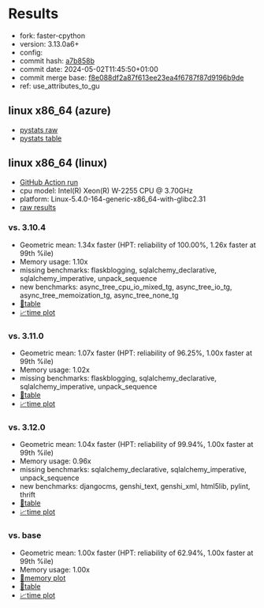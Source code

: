 # Results

- fork: faster-cpython
- version: 3.13.0a6+
- config: 
- commit hash: [a7b858b](https://github.com/faster%2dcpython/cpython/commit/a7b858b)
- commit date: 2024-05-02T11:45:50+01:00
- commit merge base: [f8e088df2a87f613ee23ea4f6787f87d9196b9de](https://github.com/faster%2dcpython/cpython/commit/f8e088df2a87f613ee23ea4f6787f87d9196b9de)
- ref: use_attributes_to_gu

## linux x86_64 (azure)

- [pystats raw](bm-20240502-azure-x86_64-faster%252dcpython-use_attributes_to_gu-3.13.0a6%2B-a7b858b-pystats.json)
- [pystats table](bm-20240502-azure-x86_64-faster%252dcpython-use_attributes_to_gu-3.13.0a6%2B-a7b858b-pystats.md)

## linux x86_64 (linux)

- [GitHub Action run](https://github.com/faster-cpython/benchmarking/actions/runs/8922611804)
- cpu model: Intel(R) Xeon(R) W-2255 CPU @ 3.70GHz
- platform: Linux-5.4.0-164-generic-x86_64-with-glibc2.31
- [raw results](bm-20240502-linux-x86_64-faster%252dcpython-use_attributes_to_gu-3.13.0a6%2B-a7b858b.json)

### vs. 3.10.4

- Geometric mean: 1.34x faster (HPT: reliability of 100.00%, 1.26x faster at 99th %ile)
- Memory usage: 1.10x
- missing benchmarks: flaskblogging, sqlalchemy_declarative, sqlalchemy_imperative, unpack_sequence
- new benchmarks: async_tree_cpu_io_mixed_tg, async_tree_io_tg, async_tree_memoization_tg, async_tree_none_tg
- [📄table](bm-20240502-linux-x86_64-faster%252dcpython-use_attributes_to_gu-3.13.0a6%2B-a7b858b-vs-3.10.4.md)
- [📈time plot](bm-20240502-linux-x86_64-faster%252dcpython-use_attributes_to_gu-3.13.0a6%2B-a7b858b-vs-3.10.4.png)

### vs. 3.11.0

- Geometric mean: 1.07x faster (HPT: reliability of 96.25%, 1.00x faster at 99th %ile)
- Memory usage: 1.02x
- missing benchmarks: flaskblogging, sqlalchemy_declarative, sqlalchemy_imperative, unpack_sequence
- [📄table](bm-20240502-linux-x86_64-faster%252dcpython-use_attributes_to_gu-3.13.0a6%2B-a7b858b-vs-3.11.0.md)
- [📈time plot](bm-20240502-linux-x86_64-faster%252dcpython-use_attributes_to_gu-3.13.0a6%2B-a7b858b-vs-3.11.0.png)

### vs. 3.12.0

- Geometric mean: 1.04x faster (HPT: reliability of 99.94%, 1.00x faster at 99th %ile)
- Memory usage: 0.96x
- missing benchmarks: sqlalchemy_declarative, sqlalchemy_imperative, unpack_sequence
- new benchmarks: djangocms, genshi_text, genshi_xml, html5lib, pylint, thrift
- [📄table](bm-20240502-linux-x86_64-faster%252dcpython-use_attributes_to_gu-3.13.0a6%2B-a7b858b-vs-3.12.0.md)
- [📈time plot](bm-20240502-linux-x86_64-faster%252dcpython-use_attributes_to_gu-3.13.0a6%2B-a7b858b-vs-3.12.0.png)

### vs. base

- Geometric mean: 1.00x faster (HPT: reliability of 62.94%, 1.00x faster at 99th %ile)
- Memory usage: 1.00x
- [🧠memory plot](bm-20240502-linux-x86_64-faster%252dcpython-use_attributes_to_gu-3.13.0a6%2B-a7b858b-vs-base-mem.png)
- [📄table](bm-20240502-linux-x86_64-faster%252dcpython-use_attributes_to_gu-3.13.0a6%2B-a7b858b-vs-base.md)
- [📈time plot](bm-20240502-linux-x86_64-faster%252dcpython-use_attributes_to_gu-3.13.0a6%2B-a7b858b-vs-base.png)

